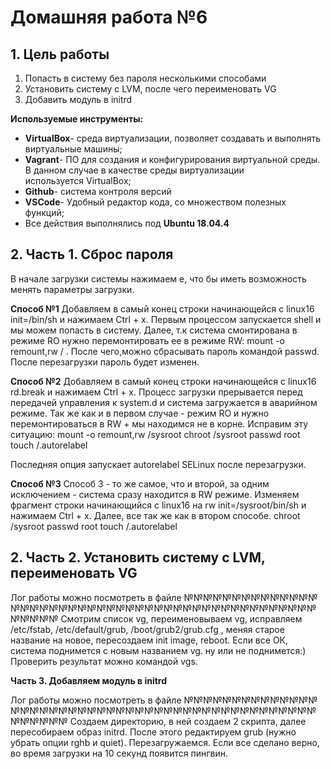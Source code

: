 # **Домашняя работа №6**

## **1. Цель работы**

1. Попасть в систему без пароля несколькими способами
2. Установить систему с LVM, после чего переименовать VG
3. Добавить модуль в initrd

**Используемые инструменты:**

- **VirtualBox**- среда виртуализации, позволяет создавать и выполнять виртуальные машины;
- **Vagrant**- ПО для создания и конфигурирования виртуальной среды. В данном случае в качестве среды виртуализации используется VirtualBox;
- **Github**- система контроля версий
- **VSCode**- Удобный редактор кода, со множеством полезных функций;
- Все действия выполнялись под **Ubuntu 18.04.4**

## **2. Часть 1. Сброс пароля**

В начале загрузки системы нажимаем e, что бы иметь возможность менять параметры загрузки.


**Способ №1**
Добавляем в самый конец строки начинающейся с linux16 init=/bin/sh и нажимаем Ctrl + x. Первым процессом запускается shell и мы можем попасть в систему. Далее, т.к система смонтирована в режиме RO нужно перемонтировать ее в режиме RW: mount -o remount,rw / . После чего,можно сбрасывать пароль командой passwd. После перезагрузки пароль будет изменен.

**Способ №2**
Добавляем в самый конец строки начинающейся с linux16 rd.break и нажимаем Ctrl + x. Процесс загрузки прерывается перед передачей управления к system.d и система загружается в аварийном режиме. Так же как и в первом случае - режим RO и нужно перемонтироваться в RW + мы находимся не в корне. Исправим эту ситуацию:
mount -o remount,rw /sysroot
chroot /sysroot
passwd root
touch /.autorelabel

Последняя опция запускает autorelabel SELinux после перезагрузки.

**Способ №3**
Способ 3 - то же самое, что и второй, за одним исключением - система сразу находится в RW режиме. Изменяем фрагмент строки начинающийся с linux16 на rw init=/sysroot/bin/sh и нажимаем Ctrl + x. Далее, все так же как в втором способе.
chroot /sysroot
passwd root
touch /.autorelabel

## **2. Часть 2. Установить систему с LVM, переименовать VG**

Лог работы можно посмотреть в файле №№№№№№№№№№№№№№№№№№№№№№№№№№№№№№№№№№№№№№№№№№№№№№№№№№№
Смотрим список vg, переименовываем vg, исправляем /etc/fstab, /etc/default/grub, /boot/grub2/grub.cfg , меняя старое название на новое, пересоздаем  init image, reboot. Если все ОК, система поднимется с новым названием vg. ну или не поднимется:) Проверить результат можно командой vgs.

**Часть 3. Добавляем модуль в initrd**

Лог работы можно посмотреть в файле №№№№№№№№№№№№№№№№№№№№№№№№№№№№№№№№№№№№№№№№№№№№№№№№№№№№
Создаем директорию, в ней создаем 2 скрипта, далее пересобираем образ initrd. После этого редактируем grub (нужно убрать опции rghb и quiet). Перезагружаемся. Если все сделано верно, во время загрузки на 10 секунд появится пингвин.
